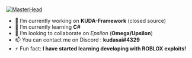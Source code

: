 ### 
[![MasterHead](https://media.discordapp.net/attachments/800017793227554816/982653005654540340/Untitled-2.png?width=1379&height=689)]([https://github.com/kudasaixc])

- 🔭 I’m currently working on **KUDA-Framework** (closed source)
- 🌱 I’m currently learning **C#**
- 👯 I’m looking to collaborate on *Epsilon* (**Omega/Upsilon**)
- 📫 You can contact me on Discord : **kudasai#4329** 
- ⚡ Fun fact: **I have started learning developing with ROBLOX exploits!**


<!--
**kudasaixc/kudasaixc** is a ✨ _special_ ✨ repository because its `README.md` (this file) appears on your GitHub profile.

Here are some ideas to get you started:
-->
